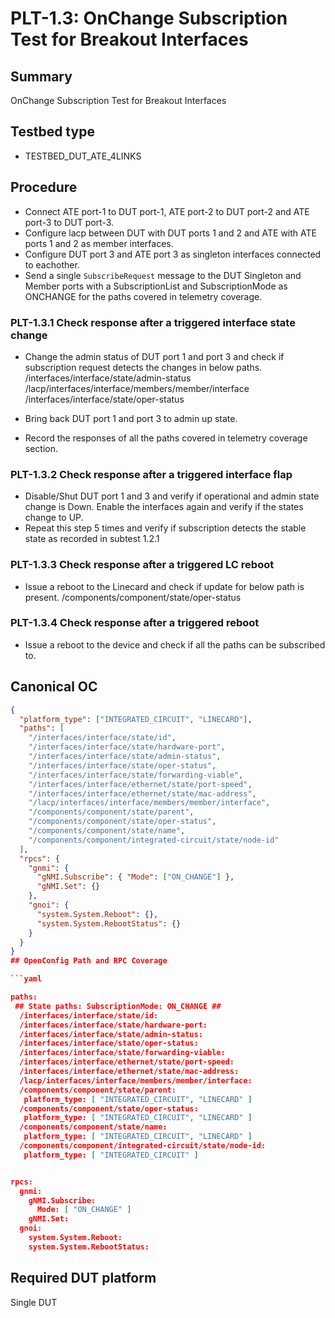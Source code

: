 # PLT-1.3: OnChange Subscription Test for Breakout Interfaces

## Summary

OnChange Subscription Test for Breakout Interfaces

## Testbed type

*  TESTBED_DUT_ATE_4LINKS

## Procedure

* Connect ATE port-1 to DUT port-1, ATE port-2 to DUT port-2 and ATE port-3 to DUT port-3. 
* Configure lacp between DUT with DUT ports 1 and 2 and ATE with ATE ports 1 and 2 as member interfaces.
* Configure DUT port 3 and ATE port 3 as singleton interfaces connected to eachother.
* Send a single `SubscribeRequest` message to the DUT Singleton and Member ports with a SubscriptionList and SubscriptionMode as ONCHANGE for the paths covered in telemetry coverage.

### PLT-1.3.1 Check response after a triggered interface state change

  * Change the admin status of DUT port 1 and port 3 and check if subscription
  request detects the changes in below paths.
    /interfaces/interface/state/admin-status
    /lacp/interfaces/interface/members/member/interface
    /interfaces/interface/state/oper-status

  * Bring back DUT port 1 and port 3 to admin up state.
  * Record the responses of all the paths covered in telemetry coverage section.

### PLT-1.3.2 Check response after a triggered interface flap

  * Disable/Shut DUT port 1 and 3 and verify if operational and admin state change is Down. Enable the interfaces again and verify if the states change to UP. 
  * Repeat this step 5 times and verify if subscription detects the stable state as recorded in subtest 1.2.1

### PLT-1.3.3 Check response after a triggered LC reboot

  * Issue a reboot to the Linecard and check if update for below path is
  present.
  /components/component/state/oper-status
    
### PLT-1.3.4 Check response after a triggered reboot

  * Issue a reboot to the device and check if all the paths can be subscribed to.

## Canonical OC

```json
{
  "platform_type": ["INTEGRATED_CIRCUIT", "LINECARD"],
  "paths": [
    "/interfaces/interface/state/id",
    "/interfaces/interface/state/hardware-port",
    "/interfaces/interface/state/admin-status",
    "/interfaces/interface/state/oper-status",
    "/interfaces/interface/state/forwarding-viable",
    "/interfaces/interface/ethernet/state/port-speed",
    "/interfaces/interface/ethernet/state/mac-address",
    "/lacp/interfaces/interface/members/member/interface",
    "/components/component/state/parent",
    "/components/component/state/oper-status",
    "/components/component/state/name",
    "/components/component/integrated-circuit/state/node-id"
  ],
  "rpcs": {
    "gnmi": {
      "gNMI.Subscribe": { "Mode": ["ON_CHANGE"] },
      "gNMI.Set": {}
    },
    "gnoi": {
      "system.System.Reboot": {},
      "system.System.RebootStatus": {}
    }
  }
}
## OpenConfig Path and RPC Coverage

```yaml

paths:
 ## State paths: SubscriptionMode: ON_CHANGE ##
  /interfaces/interface/state/id:
  /interfaces/interface/state/hardware-port:
  /interfaces/interface/state/admin-status:
  /interfaces/interface/state/oper-status:
  /interfaces/interface/state/forwarding-viable:
  /interfaces/interface/ethernet/state/port-speed:
  /interfaces/interface/ethernet/state/mac-address:
  /lacp/interfaces/interface/members/member/interface:
  /components/component/state/parent:
   platform_type: [ "INTEGRATED_CIRCUIT", "LINECARD" ]
  /components/component/state/oper-status:
   platform_type: [ "INTEGRATED_CIRCUIT", "LINECARD" ]
  /components/component/state/name:
   platform_type: [ "INTEGRATED_CIRCUIT", "LINECARD" ]
  /components/component/integrated-circuit/state/node-id:
   platform_type: [ "INTEGRATED_CIRCUIT" ]


rpcs:
  gnmi:
    gNMI.Subscribe:
      Mode: [ "ON_CHANGE" ]
    gNMI.Set:
  gnoi:
    system.System.Reboot:
    system.System.RebootStatus:
```
## Required DUT platform
Single DUT
